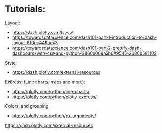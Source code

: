 # Tutorials:

Layout:
* https://dash.plotly.com/layout
* https://towardsdatascience.com/dash101-part-1-introduction-to-dash-layout-810ec449ad43
* https://towardsdatascience.com/dash101-part-2-prettify-dash-dashboard-with-css-and-python-3866c069a3b6#9545-2086b581103

Style:
* https://dash.plotly.com/external-resources

Exőress: (Line charts, maps and more):
* https://plotly.com/python/line-charts/
* https://plotly.com/python/plotly-express/

Colors, and grouping:
* https://plotly.com/python/px-arguments/

https://dash.plotly.com/external-resources